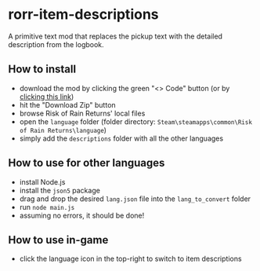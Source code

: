 # rorr-item-descriptions
A primitive text mod that replaces the pickup text with the detailed description from the logbook.

## How to install
- download the mod by clicking the green "<> Code" button (or by [clicking this link](https://github.com/SeymourSchlong/rorr-item-descriptions/archive/refs/heads/main.zip))
- hit the "Download Zip" button
- browse Risk of Rain Returns' local files
- open the `language` folder   (folder directory: `Steam\steamapps\common\Risk of Rain Returns\language`)
- simply add the `descriptions` folder with all the other languages

## How to use for other languages
- install Node.js
- install the `json5` package
- drag and drop the desired `lang.json` file into the `lang_to_convert` folder
- run `node main.js`
- assuming no errors, it should be done!

## How to use in-game
- click the language icon in the top-right to switch to item descriptions
